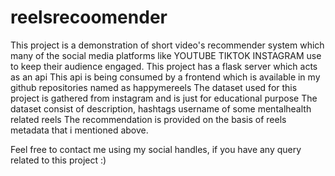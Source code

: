 # reelsrecoomender
This project is a demonstration of short video's recommender system which many of the social media platforms like 
YOUTUBE
TIKTOK
INSTAGRAM
use to keep their audience engaged.
This project has a flask server which acts as an api
This api is being consumed by a frontend which is available in my github repositories named as happymereels
The dataset used for this project is gathered from instagram and is just for educational purpose
The dataset consist of description, hashtags username of some mentalhealth related reels
The recommendation is provided on the basis of reels metadata that i mentioned above.

Feel free to contact me using my social handles, if you have any query related to this project :)
